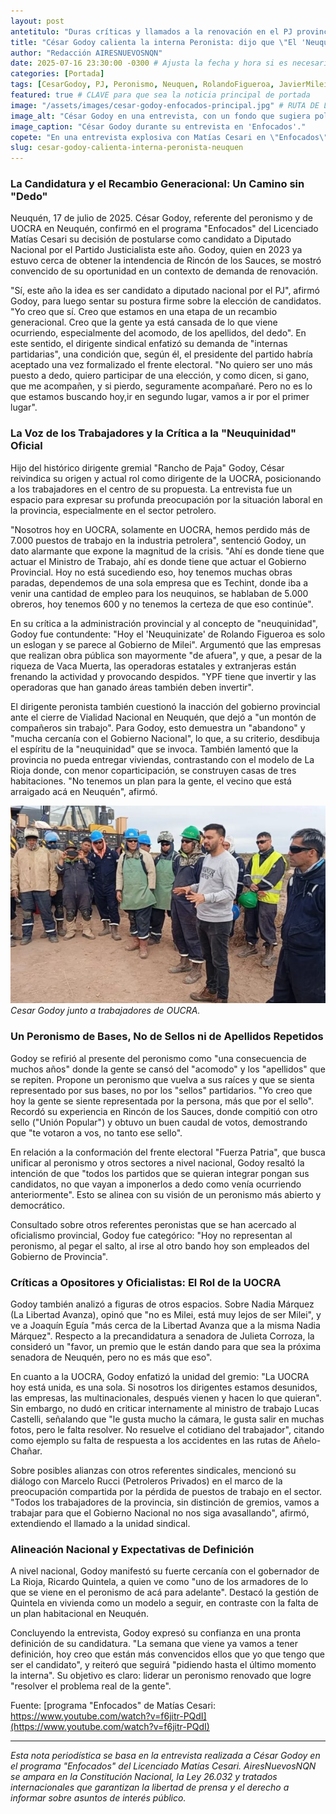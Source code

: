```yaml
---
layout: post
antetitulo: "Duras críticas y llamados a la renovación en el PJ provincial."
title: "César Godoy calienta la interna Peronista: dijo que \"El 'Neuquinizate' de Figueroa es solo un eslogan y lo comparó con el gobierno de Milei\"" 
author: "Redacción AIRESNUEVOSNQN"
date: 2025-07-16 23:30:00 -0300 # Ajusta la fecha y hora si es necesario (posterior a otras noticias si es la principal)
categories: [Portada]
tags: [CesarGodoy, PJ, Peronismo, Neuquen, RolandoFigueroa, JavierMilei, UOCRA, VacaMuerta, Elecciones2025, PoliticaNeuquina, InternaPJ]
featured: true # CLAVE para que sea la noticia principal de portada
image: "/assets/images/cesar-godoy-enfocados-principal.jpg" # RUTA DE LA IMAGEN (ASEGÚRATE QUE SEA 800px x 600px)
image_alt: "César Godoy en una entrevista, con un fondo que sugiera política o construcción."
image_caption: "César Godoy durante su entrevista en 'Enfocados'."
copete: "En una entrevista explosiva con Matías Cesari en \"Enfocados\", el referente de la UOCRA y precandidato a Diputado Nacional, César Godoy, agitó el escenario político al comparar la gestión provincial con la nacional, exigir una profunda renovación en el peronismo local y reafirmar su propuesta centrada en los trabajadores."
slug: cesar-godoy-calienta-interna-peronista-neuquen
---
```


### La Candidatura y el Recambio Generacional: Un Camino sin "Dedo"

Neuquén, 17 de julio de 2025. César Godoy, referente del peronismo y de UOCRA en Neuquén, confirmó en el programa "Enfocados" del Licenciado Matías Cesari su decisión de postularse como candidato a Diputado Nacional por el Partido Justicialista este año. Godoy, quien en 2023 ya estuvo cerca de obtener la intendencia de Rincón de los Sauces, se mostró convencido de su oportunidad en un contexto de demanda de renovación.

"Sí, este año la idea es ser candidato a diputado nacional por el PJ", afirmó Godoy, para luego sentar su postura firme sobre la elección de candidatos. "Yo creo que sí. Creo que estamos en una etapa de un recambio generacional. Creo que la gente ya está cansada de lo que viene ocurriendo, especialmente del acomodo, de los apellidos, del dedo". En este sentido, el dirigente sindical enfatizó su demanda de "internas partidarias", una condición que, según él, el presidente del partido habría aceptado una vez formalizado el frente electoral. "No quiero ser uno más puesto a dedo, quiero participar de una elección, y como dicen, si gano, que me acompañen, y si pierdo, seguramente acompañaré. Pero no es lo que estamos buscando hoy,ir en segundo lugar, vamos a ir por el primer lugar".

### La Voz de los Trabajadores y la Crítica a la "Neuquinidad" Oficial

Hijo del histórico dirigente gremial "Rancho de Paja" Godoy, César reivindica su origen y actual rol como dirigente de la UOCRA, posicionando a los trabajadores en el centro de su propuesta. La entrevista fue un espacio para expresar su profunda preocupación por la situación laboral en la provincia, especialmente en el sector petrolero.

"Nosotros hoy en UOCRA, solamente en UOCRA, hemos perdido más de 7.000 puestos de trabajo en la industria petrolera", sentenció Godoy, un dato alarmante que expone la magnitud de la crisis. "Ahí es donde tiene que actuar el Ministro de Trabajo, ahí es donde tiene que actuar el Gobierno Provincial. Hoy no está sucediendo eso, hoy tenemos muchas obras paradas, dependemos de una sola empresa que es Techint, donde iba a venir una cantidad de empleo para los neuquinos, se hablaban de 5.000 obreros, hoy tenemos 600 y no tenemos la certeza de que eso continúe".

En su crítica a la administración provincial y al concepto de "neuquinidad", Godoy fue contundente: "Hoy el 'Neuquinizate' de Rolando Figueroa es solo un eslogan y se parece al Gobierno de Milei". Argumentó que las empresas que realizan obra pública son mayormente "de afuera", y que, a pesar de la riqueza de Vaca Muerta, las operadoras estatales y extranjeras están frenando la actividad y provocando despidos. "YPF tiene que invertir y las operadoras que han ganado áreas también deben invertir".

El dirigente peronista también cuestionó la inacción del gobierno provincial ante el cierre de Vialidad Nacional en Neuquén, que dejó a "un montón de compañeros sin trabajo". Para Godoy, esto demuestra un "abandono" y "mucha cercanía con el Gobierno Nacional", lo que, a su criterio, desdibuja el espíritu de la "neuquinidad" que se invoca. También lamentó que la provincia no pueda entregar viviendas, contrastando con el modelo de La Rioja donde, con menor coparticipación, se construyen casas de tres habitaciones. "No tenemos un plan para la gente, el vecino que está arraigado acá en Neuquén", afirmó.

![Cesar Godoy junto a trabajadores de la UOCRA](/assets/images/cesar-godoy-enfocados-entrevista.jpg)
*Cesar Godoy junto a trabajadores de OUCRA.*

### Un Peronismo de Bases, No de Sellos ni de Apellidos Repetidos

Godoy se refirió al presente del peronismo como "una consecuencia de muchos años" donde la gente se cansó del "acomodo" y los "apellidos" que se repiten. Propone un peronismo que vuelva a sus raíces y que se sienta representado por sus bases, no por los "sellos" partidarios. "Yo creo que hoy la gente se siente representada por la persona, más que por el sello". Recordó su experiencia en Rincón de los Sauces, donde compitió con otro sello ("Unión Popular") y obtuvo un buen caudal de votos, demostrando que "te votaron a vos, no tanto ese sello".

En relación a la conformación del frente electoral "Fuerza Patria", que busca unificar al peronismo y otros sectores a nivel nacional, Godoy resaltó la intención de que "todos los partidos que se quieran integrar pongan sus candidatos, no que vayan a imponerlos a dedo como venía ocurriendo anteriormente". Esto se alinea con su visión de un peronismo más abierto y democrático.

Consultado sobre otros referentes peronistas que se han acercado al oficialismo provincial, Godoy fue categórico: "Hoy no representan al peronismo, al pegar el salto, al irse al otro bando hoy son empleados del Gobierno de Provincia".

### Críticas a Opositores y Oficialistas: El Rol de la UOCRA

Godoy también analizó a figuras de otros espacios. Sobre Nadia Márquez (La Libertad Avanza), opinó que "no es Milei, está muy lejos de ser Milei", y ve a Joaquín Eguía "más cerca de la Libertad Avanza que a la misma Nadia Márquez". Respecto a la precandidatura a senadora de Julieta Corroza, la consideró un "favor, un premio que le están dando para que sea la próxima senadora de Neuquén, pero no es más que eso".

En cuanto a la UOCRA, Godoy enfatizó la unidad del gremio: "La UOCRA hoy está unida, es una sola. Si nosotros los dirigentes estamos desunidos, las empresas, las multinacionales, después vienen y hacen lo que quieran". Sin embargo, no dudó en criticar internamente al ministro de trabajo Lucas Castelli, señalando que "le gusta mucho la cámara, le gusta salir en muchas fotos, pero le falta resolver. No resuelve el cotidiano del trabajador", citando como ejemplo su falta de respuesta a los accidentes en las rutas de Añelo-Chañar.

Sobre posibles alianzas con otros referentes sindicales, mencionó su diálogo con Marcelo Rucci (Petroleros Privados) en el marco de la preocupación compartida por la pérdida de puestos de trabajo en el sector. "Todos los trabajadores de la provincia, sin distinción de gremios, vamos a trabajar para que el Gobierno Nacional no nos siga avasallando", afirmó, extendiendo el llamado a la unidad sindical.

### Alineación Nacional y Expectativas de Definición

A nivel nacional, Godoy manifestó su fuerte cercanía con el gobernador de La Rioja, Ricardo Quintela, a quien ve como "uno de los armadores de lo que se viene en el peronismo de acá para adelante". Destacó la gestión de Quintela en vivienda como un modelo a seguir, en contraste con la falta de un plan habitacional en Neuquén.

Concluyendo la entrevista, Godoy expresó su confianza en una pronta definición de su candidatura. "La semana que viene ya vamos a tener definición, hoy creo que están más convencidos ellos que yo que tengo que ser el candidato", y reiteró que seguirá "pidiendo hasta el último momento la interna". Su objetivo es claro: liderar un peronismo renovado que logre "resolver el problema real de la gente".

Fuente: [programa "Enfocados" de Matías Cesari: https://www.youtube.com/watch?v=f6jitr-PQdI](https://www.youtube.com/watch?v=f6jitr-PQdI) 

---
*Esta nota periodística se basa en la entrevista realizada a César Godoy en el programa "Enfocados" del Licenciado Matías Cesari. AiresNuevosNQN se ampara en la Constitución Nacional, la Ley 26.032 y tratados internacionales que garantizan la libertad de prensa y el derecho a informar sobre asuntos de interés público.*